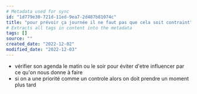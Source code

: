 ```yaml
---
# Metadata used for sync
id: "1d779e30-721d-11ed-9ea7-2d487b81074c"
title: "pour prévoir ça journée il ne faut pas que cela soit contraint"
# Extracts all tags in content into the metadata
tags: []
source: ""
created_date: "2022-12-02"
modified_date: "2022-12-03"
---
```


- vérifier son agenda le matin ou le soir pour éviter d'etre influencer par ce qu'on nous donne à faire
- si on a une priorité comme un controle alors on doit prendre un moment plus tard